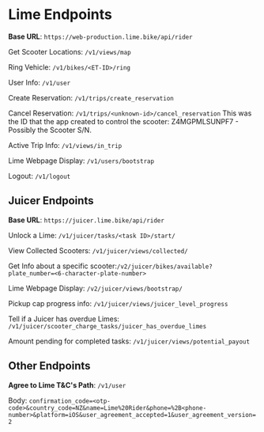 # Lime Endpoints
**Base URL**: `https://web-production.lime.bike/api/rider`

Get Scooter Locations: `/v1/views/map`

Ring Vehicle: `/v1/bikes/<ET-ID>/ring`

User Info: `/v1/user`

Create Reservation: `/v1/trips/create_reservation`

Cancel Reservation: `/v1/trips/<unknown-id>/cancel_reservation` This was the ID that the app created to control the scooter: Z4MGPMLSUNPF7 - Possibly the Scooter S/N.

Active Trip Info: `/v1/views/in_trip`

Lime Webpage Display: `/v1/users/bootstrap`

Logout: `/v1/logout`

## Juicer Endpoints

**Base URL**: `https://juicer.lime.bike/api/rider`

Unlock a Lime: `/v1/juicer/tasks/<task ID>/start/`

View Collected Scooters: `/v1/juicer/views/collected/`

Get Info about a specific scooter:`/v2/juicer/bikes/available?plate_number=<6-character-plate-number>`

Lime Webpage Display: `/v2/juicer/views/bootstrap/`

Pickup cap progress info: `/v1/juicer/views/juicer_level_progress`

Tell if a Juicer has overdue Limes: `/v1/juicer/scooter_charge_tasks/juicer_has_overdue_limes`

Amount pending for completed tasks: `/v1/juicer/views/potential_payout`

## Other Endpoints

**Agree to Lime T&C's Path**: `/v1/user`

Body: `confirmation_code=<otp-code>&country_code=NZ&name=Lime%20Rider&phone=%2B<phone-number>&platform=iOS&user_agreement_accepted=1&user_agreement_version=2`
